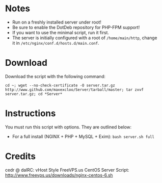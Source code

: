 Notes
=====

 + Run on a freshly installed server under root!
 + Be sure to enable the DotDeb repository for PHP-FPM support!
 + If you want to use the minimal script, run it first.
 + The server is initially configured with a root of `/home/main/http`, change it in `/etc/nginx/conf.d/hosts.d/main.conf`.

Download
========

Download the script with the following command:

	cd ~; wget --no-check-certificate -O server.tar.gz http://www.github.com/maxexcloo/Server/tarball/master; tar zxvf server.tar.gz; cd *Server*

Instructions
============

You must run this script with options. They are outlined below:

 + For a full install (NGINX + PHP + MySQL + Exim): `bash server.sh full`

Credits
=======

cedr @ daIRC: vHost Style
FreeVPS.us CentOS Server Script: http://www.freevps.us/downloads/nginx-centos-6.sh
